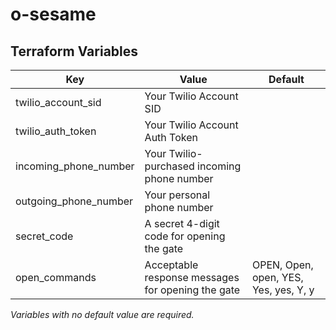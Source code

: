 # o-sesame

## Terraform Variables

| Key                   | Value                                             | Default                               |
|-----------------------|---------------------------------------------------|---------------------------------------|
| twilio_account_sid    | Your Twilio Account SID                           |                                       |
| twilio_auth_token     | Your Twilio Account Auth Token                    |                                       |
| incoming_phone_number | Your Twilio-purchased incoming phone number       |                                       |
| outgoing_phone_number | Your personal phone number                        |                                       |
| secret_code           | A secret 4-digit code for opening the gate        |                                       |
| open_commands         | Acceptable response messages for opening the gate | OPEN, Open, open, YES, Yes, yes, Y, y |

_Variables with no default value are required._

